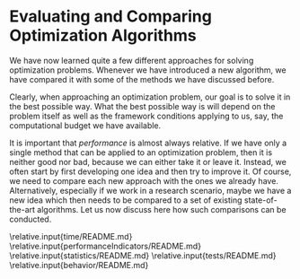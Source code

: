 # Evaluating and Comparing Optimization Algorithms

We have now learned quite a few different approaches for solving optimization problems.
Whenever we have introduced a new algorithm, we have compared it with some of the methods we have discussed before.

Clearly, when approaching an optimization problem, our goal is to solve it in the best possible way.
What the best possible way is will depend on the problem itself as well as the framework conditions applying to us, say, the computational budget we have available.

It is important that *performance* is almost always relative.
If we have only a single method that can be applied to an optimization problem, then it is neither good nor bad, because we can either take it or leave it. 
Instead, we often start by first developing one idea and then try to improve it.
Of course, we need to compare each new approach with the ones we already have.
Alternatively, especially if we work in a research scenario, maybe we have a new idea which then needs to be compared to a set of existing state-of-the-art algorithms.
Let us now discuss here how such comparisons can be conducted.

\relative.input{time/README.md}
\relative.input{performanceIndicators/README.md}
\relative.input{statistics/README.md}
\relative.input{tests/README.md}
\relative.input{behavior/README.md}
